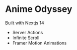 # Anime Odyssey

Built with Nextjs 14

- Server Actions
- Infinite Scroll
- Framer Motion Animations
